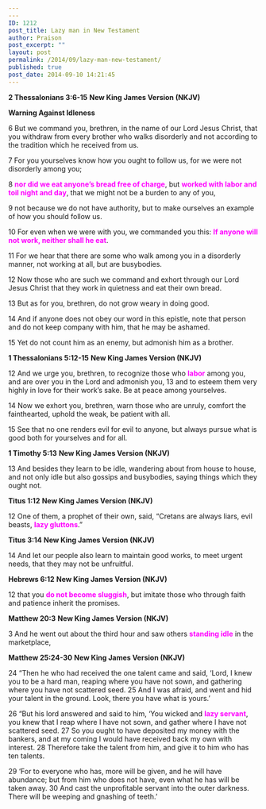 ```yaml
---
---
ID: 1212
post_title: Lazy man in New Testament
author: Praison
post_excerpt: ""
layout: post
permalink: /2014/09/lazy-man-new-testament/
published: true
post_date: 2014-09-10 14:21:45
---
```

<strong>2 Thessalonians 3:6-15</strong>
<strong>New King James Version (NKJV)</strong>

<strong>Warning Against Idleness</strong>

6 But we command you, brethren, in the name of our Lord Jesus Christ, that you withdraw from every brother who walks disorderly and not according to the tradition which he received from us.

7 For you yourselves know how you ought to follow us, for we were not disorderly among you;

8 <span style="color: #ff00ff;"><strong>nor did we eat anyone’s bread free of charge</strong></span>, but <span style="color: #ff00ff;"><strong>worked with labor and toil night and day</strong></span>, that we might not be a burden to any of you,

9 not because we do not have authority, but to make ourselves an example of how you should follow us.

10 For even when we were with you, we commanded you this: <strong><span style="color: #ff00ff;">If anyone will not work, neither shall he eat</span></strong>.

11 For we hear that there are some who walk among you in a disorderly manner, not working at all, but are busybodies.

12 Now those who are such we command and exhort through our Lord Jesus Christ that they work in quietness and eat their own bread.

13 But as for you, brethren, do not grow weary in doing good.

14 And if anyone does not obey our word in this epistle, note that person and do not keep company with him, that he may be ashamed.

15 Yet do not count him as an enemy, but admonish him as a brother.

<strong>1 Thessalonians 5:12-15</strong>
<strong>New King James Version (NKJV)</strong>

12 And we urge you, brethren, to recognize those who <span style="color: #ff00ff;"><strong>labor</strong> </span>among you, and are over you in the Lord and admonish you, 13 and to esteem them very highly in love for their work’s sake. Be at peace among yourselves.

14 Now we exhort you, brethren, warn those who are unruly, comfort the fainthearted, uphold the weak, be patient with all.

15 See that no one renders evil for evil to anyone, but always pursue what is good both for yourselves and for all.

<strong>1 Timothy 5:13</strong>
<strong>New King James Version (NKJV)</strong>

13 And besides they learn to be idle, wandering about from house to house, and not only idle but also gossips and busybodies, saying things which they ought not.

<strong>Titus 1:12</strong>
<strong>New King James Version (NKJV)</strong>

12 One of them, a prophet of their own, said, “Cretans are always liars, evil beasts, <span style="color: #ff00ff;"><strong>lazy gluttons</strong></span>.”

<strong>Titus 3:14</strong>
<strong>New King James Version (NKJV)</strong>

14 And let our people also learn to maintain good works, to meet urgent needs, that they may not be unfruitful.

<strong>Hebrews 6:12</strong>
<strong>New King James Version (NKJV)</strong>

12 that you <span style="color: #ff00ff;"><strong>do not become sluggish</strong></span>, but imitate those who through faith and patience inherit the promises.

<strong>Matthew 20:3</strong>
<strong>New King James Version (NKJV)</strong>

3 And he went out about the third hour and saw others <span style="color: #ff00ff;"><strong>standing idle</strong></span> in the marketplace,

<strong>Matthew 25:24-30</strong>
<strong>New King James Version (NKJV)</strong>

24 “Then he who had received the one talent came and said, ‘Lord, I knew you to be a hard man, reaping where you have not sown, and gathering where you have not scattered seed. 25 And I was afraid, and went and hid your talent in the ground. Look, there you have what is yours.’

26 “But his lord answered and said to him, ‘You wicked and <span style="color: #ff00ff;"><strong>lazy servant</strong></span>, you knew that I reap where I have not sown, and gather where I have not scattered seed. 27 So you ought to have deposited my money with the bankers, and at my coming I would have received back my own with interest. 28 Therefore take the talent from him, and give it to him who has ten talents.

29 ‘For to everyone who has, more will be given, and he will have abundance; but from him who does not have, even what he has will be taken away. 30 And cast the unprofitable servant into the outer darkness. There will be weeping and gnashing of teeth.’